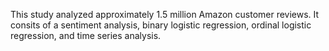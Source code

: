This study analyzed approximately 1.5 million Amazon customer reviews. It consits of a sentiment analysis, binary logistic regression, ordinal logistic regression, and time series analysis.  
